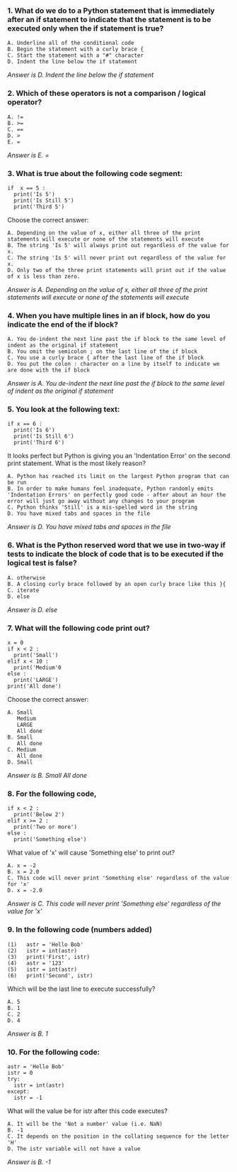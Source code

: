### 1.	What do we do to a Python statement that is immediately after an if statement to indicate that the statement is to be executed only when the if statement is true?
    A. Underline all of the conditional code
    B. Begin the statement with a curly brace {
    C. Start the statement with a "#" character
    D. Indent the line below the if statement
_Answer is D.	Indent the line below the if statement_
### 2.	Which of these operators is not a comparison / logical operator?
    A. !=
    B. >=
    C. ==
    D. >
    E. =
_Answer is E. =_
### 3.	What is true about the following code segment:
    if  x == 5 :
      print('Is 5')
      print('Is Still 5')
      print('Third 5')
Choose the correct answer:
    
    A. Depending on the value of x, either all three of the print statements will execute or none of the statements will execute
    B. The string 'Is 5' will always print out regardless of the value for x.
    C. The string 'Is 5' will never print out regardless of the value for x.
    D. Only two of the three print statements will print out if the value of x is less than zero.
_Answer is A. Depending on the value of x, either all three of the print statements will execute or none of the statements will execute_
### 4.	When you have multiple lines in an if block, how do you indicate the end of the if block?
    A. You de-indent the next line past the if block to the same level of indent as the original if statement
    B. You omit the semicolon ; on the last line of the if block
    C. You use a curly brace { after the last line of the if block
    D. You put the colon : character on a line by itself to indicate we are done with the if block
_Answer is A. You de-indent the next line past the if block to the same level of indent as the original if statement_
### 5.	You look at the following text:
    if x == 6 :
      print('Is 6')
      print('Is Still 6')
      print('Third 6')
It looks perfect but Python is giving you an 'Indentation Error' on the second print statement. What is the most likely reason?

    A. Python has reached its limit on the largest Python program that can be run
    B. In order to make humans feel inadequate, Python randomly emits 'Indentation Errors' on perfectly good code - after about an hour the error will just go away without any changes to your program
    C. Python thinks 'Still' is a mis-spelled word in the string
    D. You have mixed tabs and spaces in the file
_Answer is D. You have mixed tabs and spaces in the file_ 
### 6.	What is the Python reserved word that we use in two-way if tests to indicate the block of code that is to be executed if the logical test is false?
    A. otherwise
    B. A closing curly brace followed by an open curly brace like this }{
    C. iterate
    D. else
_Answer is D. else_
### 7.	What will the following code print out?
    x = 0
    if x < 2 :
      print('Small')
    elif x < 10 :
      print('Medium'0
    else :
      print('LARGE')
    print('All done')
Choose the correct answer:

    A. Small
       Medium
       LARGE
       All done
    B. Small
       All done
    C. Medium
       All done
    D. Small
_Answer is B. Small
              All done_
### 8.	For the following code, 
    if x < 2 :
      print('Below 2')
    elif x >= 2 :
      print('Two or more')
    else :
      print('Something else')
What value of 'x' will cause 'Something else' to print out?

    A. x = -2
    B. x = 2.0
    C. This code will never print 'Something else' regardless of the value for 'x'
    D. x = -2.0
_Answer is C. This code will never print 'Something else' regardless of the value for 'x'_
### 9.	In the following code (numbers added)
    (1)   astr = 'Hello Bob'
    (2)   istr = int(astr)
    (3)   print('First', istr)
    (4)   astr = '123'
    (5)   istr = int(astr)
    (6)   print('Second', istr)
Which will be the last line to execute successfully?   

    A. 5
    B. 1
    C. 2
    D. 4
_Answer is B. 1_
### 10.	For the following code:
    astr = 'Hello Bob'
    istr = 0
    try:
      istr = int(astr)
    except:
      istr = -1
What will the value be for istr after this code executes?

    A. It will be the 'Not a number' value (i.e. NaN)
    B. -1
    C. It depends on the position in the collating sequence for the letter 'H'
    D. The istr variable will not have a value
_Answer is B. -1_
